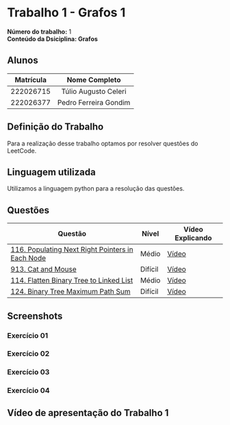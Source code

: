 # Trabalho 1 - Grafos 1

**Número do trabalho:** 1 <br>
**Conteúdo da Dsiciplina: Grafos**

## Alunos

| Matrícula |        Nome Completo       |
|:---------:|:-------------:|
| 222026715 | Túlio Augusto Celeri |
| 222026377 | Pedro Ferreira Gondim  |

## Definição do Trabalho

Para a realização desse trabalho optamos por resolver questões do LeetCode.

## Linguagem utilizada

Utilizamos a linguagem python para a resolução das questões.

## Questões

| Questão | Nível  | Vídeo Explicando |
|---------|--------|------------------|
| [116. Populating Next Right Pointers in Each Node](Grafos1/medias/Q1/q1.md) | Médio | [Vídeo](https://unbbr-my.sharepoint.com/:v:/g/personal/222026715_aluno_unb_br/EetH1GcIbUNHuUXZBqmeLQgB_r1y4v_ZIK_xWK_nvjZJ0A?nav=eyJyZWZlcnJhbEluZm8iOnsicmVmZXJyYWxBcHAiOiJPbmVEcml2ZUZvckJ1c2luZXNzIiwicmVmZXJyYWxBcHBQbGF0Zm9ybSI6IldlYiIsInJlZmVycmFsTW9kZSI6InZpZXciLCJyZWZlcnJhbFZpZXciOiJNeUZpbGVzTGlua0NvcHkifX0&e=YeQYgn) |
| [913. Cat and Mouse](Grafos1/dificeis/Q1/q1.md) | Difícil | [Vídeo](https://unbbr-my.sharepoint.com/:v:/g/personal/222026715_aluno_unb_br/EZ1d14pn3FRJgViMZT8gWb4BPECe-c47Hxw51zFsl8rFnA?nav=eyJyZWZlcnJhbEluZm8iOnsicmVmZXJyYWxBcHAiOiJPbmVEcml2ZUZvckJ1c2luZXNzIiwicmVmZXJyYWxBcHBQbGF0Zm9ybSI6IldlYiIsInJlZmVycmFsTW9kZSI6InZpZXciLCJyZWZlcnJhbFZpZXciOiJNeUZpbGVzTGlua0NvcHkifX0&e=OsM67R) |
| [114. Flatten Binary Tree to Linked List](https://leetcode.com/problems/flatten-binary-tree-to-linked-list/description/?envType=problem-list-v2&envId=depth-first-search) | Médio | [Vídeo]() |
| [124. Binary Tree Maximum Path Sum](https://leetcode.com/problems/binary-tree-maximum-path-sum/description/?envType=problem-list-v2&envId=depth-first-search) | Difícil | [Vídeo]() |



## Screenshots

### Exercício 01 

### Exercício 02 

### Exercício 03 

### Exercício 04

## Vídeo de apresentação do Trabalho 1
